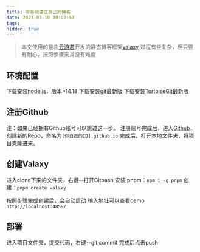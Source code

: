 ```yaml
---
title: 零基础建立自己的博客
date: 2023-03-10 10:03:53
tags:
hidden: true
---
```


> 本文使用的是由[云游君](https://www.yunyoujun.cn/)开发的静态博客框架[valaxy](https://valaxy.site/?lang=zh-CN)
> 过程有些复杂，但只要有耐心，按照步骤来并没有难度

## 环境配置 ##
下载安装[node.js](https://nodejs.org/zh-cn/download/)，版本>14.18
下载安装[git](https://git-scm.com/)最新版
下载安装[TortoiseGit](https://tortoisegit.org/)最新版

## 注册Github ##
注：如果已经拥有Github账号可以跳过这一步。
注册账号完成后，进入[Github](https://github.com/)，创建新的Repo，命名为`` [你自己的ID].github.io ``
完成后，打开本地文件夹，将项目克隆进来。

## 创建Valaxy ##
进入clone下来的文件夹，右键--打开Gitbash
安装 pnpm：`` npm i -g pnpm ``
创建：`` pnpm create valaxy ``

按照步骤完成创建后，会自动启动
输入地址可以查看demo
``` http://localhost:4859/ ```

## 部署 ##
进入项目文件夹，提交代码，右键--git commit
完成后点击push
